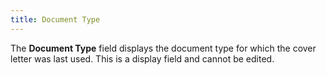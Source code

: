 ```yaml
---
title: Document Type
---
```



The **Document Type** field displays the document type for which the cover letter was last used. This is a display field and cannot be edited.
